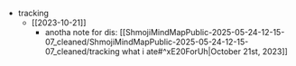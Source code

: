   * tracking
    * [[2023-10-21]]
      * anotha note for dis: [[ShmojiMindMapPublic-2025-05-24-12-15-07_cleaned/ShmojiMindMapPublic-2025-05-24-12-15-07_cleaned/tracking what i ate#^xE20ForUh|October 21st, 2023]]
